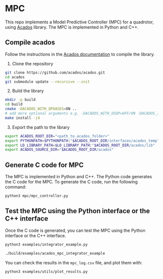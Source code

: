 # MPC

This repo implements a Model Predictive Controller (MPC) for a quadrotor, using [Acados](https://docs.acados.org/index.html#) library. The MPC is implemented in Python and C++.

## Compile acados

Follow the instructions in the [Acados documentation](https://docs.acados.org/installation/index.html) to compile the library.

1. Clone the repository

```bash
git clone https://github.com/acados/acados.git
cd acados
git submodule update --recursive --init
```

2. Build the library

```bash
mkdir -p build
cd build
cmake -DACADOS_WITH_QPOASES=ON ..
# add more optional arguments e.g. -DACADOS_WITH_OSQP=OFF/ON -DACADOS_INSTALL_DIR=<path_to_acados_installation_folder> above
make install -j4
```

3. Export the path to the library

```bash
export ACADOS_ROOT_DIR="<path_to_acados_folder>"
export PYTHONPATH=$PYTHONPATH:"$ACADOS_ROOT_DIR/interfaces/acados_template/"
export LD_LIBRARY_PATH=$LD_LIBRARY_PATH:"$ACADOS_ROOT_DIR/acados/lib"
export ACADOS_SOURCE_DIR="$ACADOS_ROOT_DIR/acados"
```

## Generate C code for MPC

The MPC is implemented in Python and C++. The Python code generates the C code for the MPC. To generate the C code, run the following command:

```bash
python3 mpc/mpc_controller.py
```

## Test the MPC using the Python interface or the C++ interface

Once the C code is generated, you can test the MPC using the Python interface or the C++ interface.

```bash
python3 examples/integrator_example.py
```

```bash
./build/examples/acados_mpc_integrator_example
```

You can check the results in the `mpc_log.csv` file, and plot them with:

```bash
python3 examples/utils/plot_results.py
```